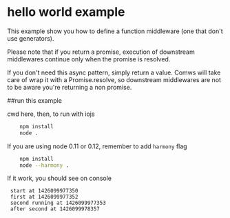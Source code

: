 # hello world example

This example show you how to define a function middleware (one that don't use generators).

Please note that if you return a promise, execution of downstream middlewares 
continue only when the promise is resolved.

If you don't need this async pattern, simply return a value. Comws will take care of
wrap it with a Promise.resolve, so downstream middlewares are not to be aware you're
returning a non promise. 

##run this example

cwd here, then, to run with iojs

```sh
    npm install
    node .
```

If you are using node 0.11 or 0.12, remember to add `harmony` flag

```sh
    npm install
    node --harmony .
```

If it work, you should see on console 

```
 start at 1426099977350
 first at 1426099977352
 second running at 1426099977353
 after second at 1426099978357

```